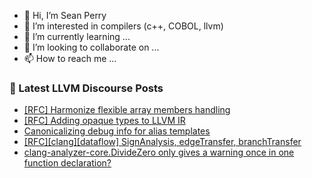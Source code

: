 - 👋 Hi, I’m Sean Perry
- 👀 I’m interested in compilers (c++, COBOL, llvm)
- 🌱 I’m currently learning ...
- 💞️ I’m looking to collaborate on ...
- 📫 How to reach me ...

<!---
s66perry/s66perry is a ✨ special ✨ repository because its `README.md` (this file) appears on your GitHub profile.
You can click the Preview link to take a look at your changes.
--->
### 📕 Latest LLVM Discourse Posts

<!-- DISCOURSE-LLVM:START -->
- [[RFC] Harmonize flexible array members handling](https://discourse.llvm.org/t/rfc-harmonize-flexible-array-members-handling/65001#post_17)
- [[RFC] Adding opaque types to LLVM IR](https://discourse.llvm.org/t/rfc-adding-opaque-types-to-llvm-ir/65326#post_7)
- [Canonicalizing debug info for alias templates](https://discourse.llvm.org/t/canonicalizing-debug-info-for-alias-templates/65375#post_2)
- [[RFC][clang][dataflow] SignAnalysis, edgeTransfer, branchTransfer](https://discourse.llvm.org/t/rfc-clang-dataflow-signanalysis-edgetransfer-branchtransfer/65220#post_5)
- [clang-analyzer-core.DivideZero only gives a warning once in one function declaration?](https://discourse.llvm.org/t/clang-analyzer-core-dividezero-only-gives-a-warning-once-in-one-function-declaration/65384#post_2)
<!-- DISCOURSE-LLVM:END -->
